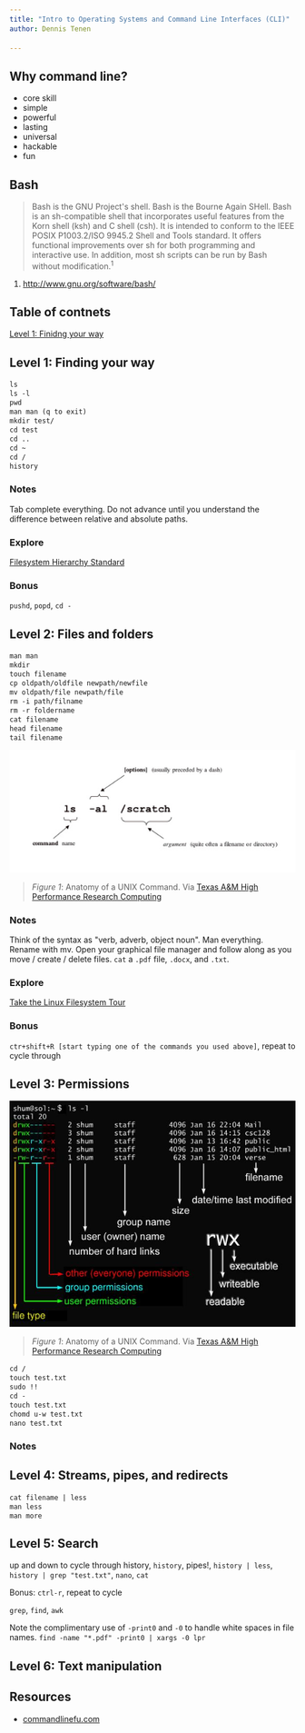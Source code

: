 ```yaml
---
title: "Intro to Operating Systems and Command Line Interfaces (CLI)"
author: Dennis Tenen

---
```


## Why command line?

- core skill
- simple
- powerful
- lasting
- universal
- hackable
- fun

## Bash

> Bash is the GNU Project's shell. Bash is the Bourne Again SHell. Bash is an
sh-compatible shell that incorporates useful features from the Korn shell (ksh)
and C shell (csh). It is intended to conform to the IEEE POSIX P1003.2/ISO
9945.2 Shell and Tools standard. It offers functional improvements over sh for
both programming and interactive use. In addition, most sh scripts can be run
by Bash without modification.<sup>1</sup>

1. http://www.gnu.org/software/bash/

## Table of contnets
[Level 1: Finidng your way](#level-1-finding-your-way)

## Level 1: Finding your way

```
ls
ls -l
pwd
man man (q to exit)
mkdir test/
cd test
cd ..
cd ~
cd /
history
```

### Notes

Tab complete everything. Do not advance until you understand the difference
between relative and absolute paths.

### Explore

[Filesystem Hierarchy Standard](http://www.pathname.com/fhs/)

### Bonus

`pushd`, `popd`, `cd -`

## Level 2: Files and folders

```
man man
mkdir
touch filename
cp oldpath/oldfile newpath/newfile
mv oldpath/file newpath/file
rm -i path/filname
rm -r foldername
cat filename
head filename
tail filename
```

![Anatomy of a UNIX Command.](images/cmd-anatomy.jpg)

> *Figure 1*: Anatomy of a UNIX Command. Via [Texas A&M High Performance Research Computing](http://web.archive.org/web/20150529023907/http://sc.tamu.edu/help/general/unix/unix.html)

### Notes

Think of the syntax as "verb, adverb, object noun". Man everything. Rename with
mv. Open your graphical file manager and follow along as you move / create /
delete files. `cat` a `.pdf` file, `.docx`, and `.txt`.

### Explore

[Take the Linux Filesystem Tour](http://web.archive.org/web/20140224004333/http://tuxradar.com/content/take-linux-filesystem-tour#null)

### Bonus

`ctr+shift+R [start typing one of the commands you used above]`, repeat to
cycle through


## Level 3: Permissions

![List view.](images/fig-permissions.jpg)

> *Figure 1*: Anatomy of a UNIX Command. Via [Texas A&M High Performance Research Computing](http://web.archive.org/web/20150529023907/http://sc.tamu.edu/help/general/unix/unix.html)

```
cd /
touch test.txt
sudo !!
cd -
touch test.txt
chomd u-w test.txt
nano test.txt
```
### Notes

## Level 4: Streams, pipes, and redirects

```
cat filename | less
man less
man more
```

## Level 5: Search

up and down to cycle through history, `history`, pipes!, `history | less`,
`history | grep "test.txt"`, `nano`, `cat`

Bonus: `ctrl-r`, repeat to cycle

`grep`, `find`, `awk`

Note the complimentary use of `-print0` and `-0` to handle white spaces in file names.
`find -name "*.pdf" -print0 | xargs -0 lpr`

## Level 6: Text manipulation

## Resources

- [commandlinefu.com](http://www.commandlinefu.com)
